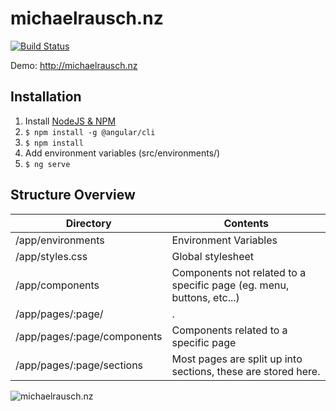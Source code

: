 # michaelrausch.nz

[![Build Status](https://dev.azure.com/Michael-Rausch/michaelrausch.nz/_apis/build/status/michaelrausch.michaelrausch.nz)](https://dev.azure.com/Michael-Rausch/michaelrausch.nz/_build/latest?definitionId=1)


Demo: http://michaelrausch.nz

## Installation
1. Install [NodeJS & NPM](https://nodejs.org/en/)
2. `$ npm install -g @angular/cli`
2. `$ npm install`
3. Add environment variables (src/environments/)
4. `$ ng serve`

## Structure Overview

| Directory                     | Contents              |
| --------------------          |-----------------------|
| /app/environments             | Environment Variables |
| /app/styles.css               | Global stylesheet     |
| /app/components               | Components not related to a specific page (eg. menu, buttons, etc...)   |
| /app/pages/:page/             | . |
| /app/pages/:page/components   | Components related to a specific page |
| /app/pages/:page/sections     | Most pages are split up into sections, these are stored here. |

![michaelrausch.nz](https://static.michaelrausch.nz/image/github/michaelrausch_nz.png)
